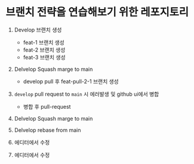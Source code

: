 # 브랜치 전략을 연습해보기 위한 레포지토리

1. Develop 브랜치 생성
   - feat-1 브랜치 생성
   - feat-2 브랜치 생성
   - feat-3 브랜치 생성
2. Delvelop Squash marge to main
    - develop pull 후 feat-pull-2-1 브랜치 생성
3. `develop` pull request to `main` 시 에러발생 및 github ui에서 병합
   - 병합 후 pull-request
4. Delvelop Squash marge to main
5. Delvelop rebase from main
6. 에디터에서 수정

8. 에디터에서 수정
